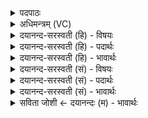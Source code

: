 <details><summary>पदपाठः</summary>

नमः॑। वञ्च॑ते। प॒रि॒वञ्च॑त॒ इति॑ परि॒ऽवञ्च॑ते। स्ता॒यू॒नाम्। पत॑ये। नमः॑। नमः॑। नि॒ष॒ङ्गिणे॑। इ॒षु॒धि॒मत॒ इती॑षुधि॒ऽमते॑। तस्क॑राणाम्। पत॑ये। नमः॑। नमः॑। सृ॒का॒यिभ्य॒ इति॑ सृका॒यिऽभ्यः॑। जिघा॑ꣳसद्भ्य॒ इति॒ जिघा॑ꣳसद्ऽभ्यः। मु॒ष्ण॒ताम्। पत॑ये। नमः॑। नमः॑। अ॒सि॒मद्भ्य॒ इत्य॑सि॒मत्ऽभ्यः॑। नक्त॑म्। चर॑द्भ्य॒ इति॒ चर॑त्ऽभ्यः। वि॒कृ॒न्ताना॒मिति॑ विऽकृ॒न्ताना॑म्। पत॑ये। नमः॑। २१।
</details>

<details><summary>अधिमन्त्रम् (VC)</summary>

- रुद्रा देवताः
- कुत्स ऋषिः
- निचृदतिधृतिः
- षड्जः
</details>

<details><summary>दयानन्द-सरस्वती (हि) - विषयः</summary>

फिर भी वही विषय अगले मन्त्र में कहा है ॥
</details>

<details><summary>दयानन्द-सरस्वती (हि) - पदार्थः</summary>

पदार्थान्वयभाषाः -  राजपुरुष (वञ्चते) छल से दूसरों के पदार्थों को हरनेवाले (परिवञ्चते) सब प्रकार कपट के साथ वर्त्तमान पुरुष को (नमः) वज्र का प्रहार और (स्तायूनाम्) चोरी से जीनेवालों के (पतये) स्वामी को (नमः) वज्र से मारें (निषङ्गिणे) राज्यरक्षा के लिये निरन्तर उद्यत (इषुधिमते) प्रशंसित बाणों को धारण करने हारे को (नमः) अन्न देवें (तस्कराणाम्) चोरी करने हारों को (पतये) उस कर्म में चलाने हारे को (नमः) वज्र और (सृकायिभ्यः) वज्र से सज्जनों को पीडि़त करने को प्राप्त होने और (जिघांसद्भ्यः) मारने की इच्छावालों को (नमः) वज्र से मारें (मुष्णताम्) चोरी करते हुओं को (पतये) दण्डप्रहार से पृथिवी में गिराने हारे का (नमः) सत्कार करें (असिमद्भ्यः) प्रशंसित खड्गों के सहित (नक्तम्) रात्रि में (चरद्भ्यः) घूमनेवाले लुटेरों को (नमः) शस्त्रों से मारें और (विकृन्तानाम्) विविध उपायों से गाँठ काट के पर-पदार्थों को लेने हारे गठिकठों को (पतये) मार के गिराने हारे का (नमः) सत्कार करें ॥२१ ॥
</details>

<details><summary>दयानन्द-सरस्वती (हि) - भावार्थः</summary>

भावार्थभाषाः -  राजपुरुषों को चाहिये कि कपटव्यवहार से छलने और दिन वा रात में अनर्थ करने हारे को रोक के धर्मात्माओं का निरन्तर पालन किया करें ॥२१ ॥
</details>

<details><summary>दयानन्द-सरस्वती (सं) - विषयः</summary>

पुनस्तमेव विषयमाह ॥
</details>

<details><summary>दयानन्द-सरस्वती (सं) - पदार्थः</summary>

पदार्थान्वयभाषाः -  राजपुरुषा वञ्चते परिवञ्चते नमः स्तायूनां पतये नमो निषङ्गिण इषुधिमते नमस्तस्कराणां पतये नमः सृकायिभ्यो जिघांसद्भ्यो नमो मुष्णतां पतये नमोऽसिमद्भ्यो नक्तं चरद्भ्यो नमो विकृन्तानां पतये नमोऽनुसंदधतु ॥२१ ॥
</details>

<details><summary>दयानन्द-सरस्वती (सं) - भावार्थः</summary>

भावार्थभाषाः -  राजजनैः कपटव्यवहारेण छलयतां दिवा रात्रौ चानर्थकारिणां निग्रहं कृत्वा धार्मिकाणां च पालनं सततं विधेयम् ॥२१ ॥
</details>

<details><summary>सविता जोशी ← दयानन्दः (म) - भावार्थः</summary>

भावार्थभाषाः -  राजपुरुषांनी कपटी, दिवसा व रात्री उपद्रव देणाऱ्यांना रोखावे व धर्मात्म्याचे सदैव पालन (पोषण) करावे.
</details>